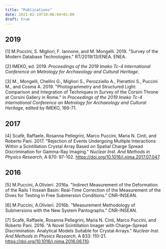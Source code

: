 ```yaml
---
title: "Publications"
date: 2021-02-14T10:06:04+01:00
draft: true
---
```

## 2019

[1] M.Puccini, S. Migliori, F. Iannone, and M. Mongelli. 2019. "Survey of the Modern Database Technologies." RT/2019/13/ENEA. ENEA.

[2] IMEKO, ed. 2019. *Proceedings of the 2019 Imeko Tc-4 International Conference on Metrology for Archaeology and Cultural Heritage*.

[3] M., Mongelli, Chellini G., Migliori S., Perozziello A., Pierattini S., Puccini M., and Cosma A. 2019. "Photogrammetry and Structured Light: Comparison and Integration of Techniques in Survey of the Corsini Throne at Corsini Gallery in Rome." In *Proceedings of the 2019 Imeko Tc-4 International Conference on Metrology for Archaeology and Cultural Heritage*, edited by IMEKO, 166-71.

## 2017

[4] Scafè, Raffaele, Rosanna Pellegrini, Marco Puccini, Maria N. Cinti, and Roberto Pani. 2017. "Rejection of Events Undergoing Multiple Interactions Within a Scintillation Crystal Array Based on Spatial Charge Spread Discrimination for Gamma-Ray Imaging." *Nuclear Inst. And Methods in Physics Research*, A 870: 97-102. https://doi.org/10.1016/j.nima.2017.07.047.

## 2016

[5] M.Puccini, A.Olivieri. 2016a. "Indirect Measurement of the Deformation of the Rails 1 Insean Basin: Real-Time Correction of the Measurement of the Dives for Testing in Free Submersion Conditions." CNR-INSEAN.

[6] M.Puccini, A.Olivieri. 2016b. "Measurement Methodology of Submersions with the New System Pantographs." CNR-INSEAN.

[7] Scafè, Raffaele, Rosanna Pellegrini, Maria N. Cinti, Marco Puccini, and Roberto Pani. 2016. "A Novel Scintillation Imager with Charge-Spread Discrimination. Analytical Models Suitable for Crystal Arrays." *Nuclear Inst. And Methods in Physics Research*, A 833: 110-21. https://doi.org/10.1016/j.nima.2016.06.110.
